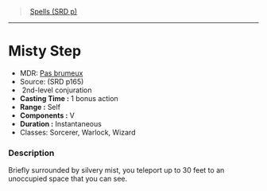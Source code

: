 ﻿---
!SpellItem
Family: SpellVO
Level: 2
Type: conjuration
CastingTime: 1 bonus action
Range: Self
Components: V
Duration: Instantaneous
Classes: Sorcerer, Warlock, Wizard
Id: spells_vo.md#misty-step
ParentLink: spells_vo.md#spells-srd-p
Name: Misty Step
ParentName: Spells (SRD p)
NameLevel: 1
AltName: '[Pas brumeux](hd_spells_pas_brumeux.md)'
Source: (SRD p165)
Attributes:
  Name: Misty Step
  Markdown: >+
    # <!--Name-->Misty Step<!--/Name-->


    - MDR: <!--AltName-->[Pas brumeux](hd_spells_pas_brumeux.md)<!--/AltName-->

    - Source: <!--Source-->(SRD p165)<!--/Source-->

    -  <!--Level-->2<!--/Level-->nd-level <!--Type-->conjuration<!--/Type-->

    - **Casting Time :** <!--CastingTime-->1 bonus action<!--/CastingTime-->

    - **Range :** <!--Range-->Self<!--/Range-->

    - **Components :** <!--Components-->V<!--/Components-->

    - **Duration :** <!--Duration-->Instantaneous<!--/Duration-->

    - Classes: <!--Classes-->Sorcerer, Warlock, Wizard<!--/Classes-->


    ### Description


    Briefly surrounded by silvery mist, you teleport up to 30 feet to an unoccupied space that you can see.

  AltName: '[Pas brumeux](hd_spells_pas_brumeux.md)'
  Source: (SRD p165)
  Level: 2
  Type: conjuration
  CastingTime: 1 bonus action
  Range: Self
  Components: V
  Duration: Instantaneous
  Classes: Sorcerer, Warlock, Wizard
AttributesDictionary: >+
  Name: Misty Step

  Markdown: >+

    # <!--Name-->Misty Step<!--/Name-->





    - MDR: <!--AltName-->[Pas brumeux](hd_spells_pas_brumeux.md)<!--/AltName-->



    - Source: <!--Source-->(SRD p165)<!--/Source-->



    -  <!--Level-->2<!--/Level-->nd-level <!--Type-->conjuration<!--/Type-->



    - **Casting Time :** <!--CastingTime-->1 bonus action<!--/CastingTime-->



    - **Range :** <!--Range-->Self<!--/Range-->



    - **Components :** <!--Components-->V<!--/Components-->



    - **Duration :** <!--Duration-->Instantaneous<!--/Duration-->



    - Classes: <!--Classes-->Sorcerer, Warlock, Wizard<!--/Classes-->





    ### Description





    Briefly surrounded by silvery mist, you teleport up to 30 feet to an unoccupied space that you can see.



  AltName: '[Pas brumeux](hd_spells_pas_brumeux.md)'

  Source: (SRD p165)

  Level: 2

  Type: conjuration

  CastingTime: 1 bonus action

  Range: Self

  Components: V

  Duration: Instantaneous

  Classes: Sorcerer, Warlock, Wizard

---
> [Spells (SRD p)](srd_spells.md)

---

# Misty Step

- MDR: [Pas brumeux](hd_spells_pas_brumeux.md)
- Source: (SRD p165)
-  2nd-level conjuration
- **Casting Time :** 1 bonus action
- **Range :** Self
- **Components :** V
- **Duration :** Instantaneous
- Classes: Sorcerer, Warlock, Wizard

### Description

Briefly surrounded by silvery mist, you teleport up to 30 feet to an unoccupied space that you can see.

